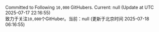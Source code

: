 Committed to Following `10,000` GitHubers. Current: <!-- FOLLOWING_COUNT -->null<!-- FOLLOWING_COUNT --> (Update at UTC <!-- LAST_UPDATED -->2025-07-17 22:16:55<!-- LAST_UPDATED -->)<br>
致力于关注`10,000`个GitHuber。当前：<!-- FOLLOWING_COUNT -->null<!-- FOLLOWING_COUNT --> (更新于北京时间 <!-- LAST_UPDATED_CST -->2025-07-18 06:16:55<!-- LAST_UPDATED_CST -->)
